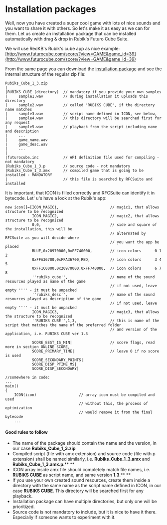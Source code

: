 # Installation packages

Well, now you have created a super cool game with lots of nice sounds and you want to share it with others.
So let's make it as easy as we can for them.
Let us create an installation package that can be installed automatically with drag & drop in Rubik's Futuro Cube Suite.

We will use RedKB's Rubik's cube app as nice example: [http://www.futurocube.com/score/?view=GAME&game_id=39](http://www.futurocube.com/score/?view=GAME&game_id=39)

From the same page you can download the [installation package](http://isle.princip.cz/download/futurocube/games_library/Rubiks_Cube_1_3.zip) and see the internal structure of the regular zip file:

```
Rubiks_Cube_1_3.zip
|
|RUBIKS CUBE (directory)  // mandatory if you provide your own samples
|     sample1.wav         // during installation it uploads this directory
|     sample2.wav         // called "RUBIKS CUBE", if the directory name matches
|     sample3.wav         // script name defined in ICON, see below,
|     sample4.wav         // this directory will be searched first for any request
|     sample5.wav         // playback from the script including name and description
|     ...
|     game_name.wav
|     game_desc.wav
|     ...
|
|futurocube.inc           // API definition file used for compiling - not mandatory
|Rubiks_Cube_1_3.p        // source code - not mandatory
|Rubiks_Cube_1_3.amx      // compiled game that is going to be installed - MANDATORY
|                         // this file is searched by RFCSuite and installed
```

It is important, that ICON is filled correctly and RFCSuite can identify it in bytecode. Let' u's have a look at the Rubik's app:

```
new icon[]=[ICON_MAGIC1,                       // magic1, that allows structure to be recognized
            ICON_MAGIC2,                       // magic2, that allows structure to be recognized
            0,0,                               // side and square of the installation, this will be
                                               // alternated by RFCSuite as you will decide where
                                               // you want the app be placed
            BLUE,0x20970000,0xFF740000,        // icon colors      0 1 2
            0xFFA36700,0xFFA36700,RED,         // icon colors      3 4 5
            0xFF1C0000,0x20970000,0xFF740000,  // icon colors      6 7 8
            ''rubiks_cube'',                   // name of the sound resources played as name of the game
                                               // if not used, leave empty '''' - it must be unpacked
            ''rubiks_desc'',                   // name of the sound resources played as description of the game
                                               // if not used, leave empty '''' - it must be unpacked
            ICON_MAGIC3,                       // magic3, that allows the structure to be recognized
            ''RUBIKS CUBE'',1,3,               // this is name of the script that matches the name of the preferred folder
                                               // and version of the application, i.e. RUBIKS CUBE ver 1.3

            SCORE_BEST_IS_MIN|                 // score flags, read more in section ONLINE SCORE,
            SCORE_PRIMARY_TIME|                // leave 0 if no score is used
            SCORE_SECONDARY_POINTS|
            SCORE_DISP_PTIME_MS|
            SCORE_DISP_SECONDARY]

//somewhere in code:
...
main()
{
    ICON(icon)                   // array icon must be compiled and used
                                 // without this, the process of optimization
                                 // would remove it from the final bytecode
    ...
```

#### Good rules to follow

* The name of the package should contain the name and the version, in our case **Rubiks_Cube_1_3.zip**
* Compiled script (file with amx extension) and source code (file with p extension) shall be named similarly, i.e. **Rubiks_Cube_1_3.amx** and **Rubiks_Cube_1_3.amx.p**.** **
* ICON array inside amx file should completely match file names, i.e. **RUBIKS CUBE** as script name, and same version **1.3**.** **
* If you use your own created sound resources, create them inside a directory with the same name as the script name defined in ICON, in our case **RUBIKS CUBE**. This directory will be searched first for any playback.
* Installation package can have multiple directories, but only one will be prioritized.
* Source code is not mandatory to include, but it is nice to have it there. Especially if someone wants to experiment with it.